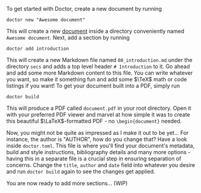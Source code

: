 To get started with Doctor, create a new document by running

```shell
doctor new "Awesome document"
```

This will create a new [document](introduction#documents) inside a directory conveniently named `Awesome document`. Next, add a section by running

```shell
doctor add introduction
```

This will create a new Markdown file named `00_introduction.md` under the directory `secs` and adds a top level header `# Introduction` to it. Go ahead and add some more Markdown content to this file. You can write whatever you want, so make it something fun and add some $\TeX$ math or code listings if you want! To get your document built into a PDF, simply run

```shell
doctor build
```

This will produce a PDF called `document.pdf` in your root directory. Open it with your preferred PDF viewer and marvel at how simple it was to create this beautiful $\LaTeX$-formatted PDF - no `\begin{document}` needed.

Now, you might not be quite as impressed as I make it out to be yet... For instance, the author is "AUTHOR", how do you change that? Have a look inside `doctor.toml`. This file is where you'll find your document's metadata, build and style instructions, bibliography details and many more options - having this in a separate file is a crucial step in ensuring separation of concerns. Change the `title`, `author` and `date` field into whatever you desire and run `doctor build` again to see the changes get applied.

You are now ready to add more sections... (WIP)
